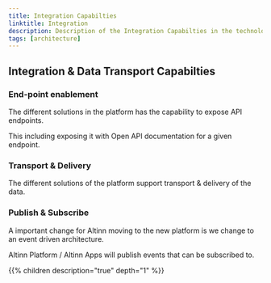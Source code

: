 ```yaml
---
title: Integration Capabilties
linktitle: Integration
description: Description of the Integration Capabilties in the technology architecture
tags: [architecture]
---
```


## Integration & Data Transport Capabilties

### End-point enablement
The different solutions in the platform has the capability to expose API endpoints.

This including exposing it with Open API documentation for a given endpoint. 

### Transport & Delivery
The different solutions of the platform support transport & delivery of the data.

### Publish & Subscribe
A important change for Altinn moving to the new platform is we change to an event driven architecture. 

Altinn Platform / Altinn Apps will publish events that can be subscribed to. 

{{% children description="true" depth="1" %}}
